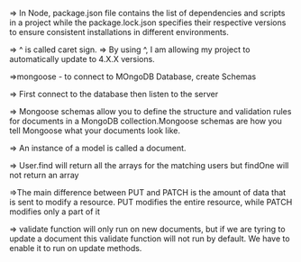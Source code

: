 => In Node, package.json file contains the list of dependencies and scripts in a project while the package.lock.json specifies their respective versions to ensure consistent installations in different environments.

=> ^ is called caret sign.
=> By using ^, I am allowing my project to automatically update to 4.X.X versions.

=>mongoose - to connect to MOngoDB Database, create Schemas

=> First connect to the database then listen to the server

=> Mongoose schemas allow you to define the structure and validation rules for documents in a MongoDB collection.Mongoose schemas are how you tell Mongoose what your documents look like.

=> An instance of a model is called a document.

=> User.find will return all the arrays for the matching users but findOne will not return an array

=>The main difference between PUT and PATCH is the amount of data that is sent to modify a resource. PUT modifies the entire resource, while PATCH modifies only a part of it

=> validate function will only run on new documents, but if we are tyring to update a document this validate function will not run by default. We have to enable it to run on update methods.
